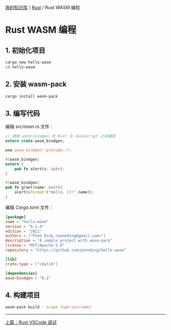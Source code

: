 [我的知识库](../README.md) / [Rust](zz_gneratered_mdi.md) / Rust WASM 编程

# Rust WASM 编程

## 1. 初始化项目

```bash
cargo new hello-wasm
cd hello-wasm
```

## 2. 安装 wasm-pack

```bash
cargo install wasm-pack
```

## 3. 编写代码

编辑 *src/main.rs* 文件：

```rust
// 使用 wasm-bindgen 在 Rust 与 JavaScript 之间通信
extern crate wasm_bindgen;

use wasm_bindgen::prelude::*;

#[wasm_bindgen]
extern {
    pub fn alert(s: &str);
}

#[wasm_bindgen]
pub fn greet(name: &str){
    alert(&format!("Hello, {}!",name));
}
```

编辑 *Cargo.toml* 文件：

```toml
[package]
name = "hello-wasm"
version = "0.1.0"
edition = "2021"
authors = ["Pone Ding <poneding@gmail.com>"]
description = "A sample project with wasm-pack"
license = "MIT/Apache-2.0"
repository = "https://github.com/poneding/hello-wasm"

[lib]
crate-type = ["cdylib"]

[dependencies]
wasm-bindgen = "0.2"
```

## 4. 构建项目

```bash
wasm-pack build --scope [npm-username]
```

---
[上篇：Rust VSCode 调试](vscode-debugging.md)
